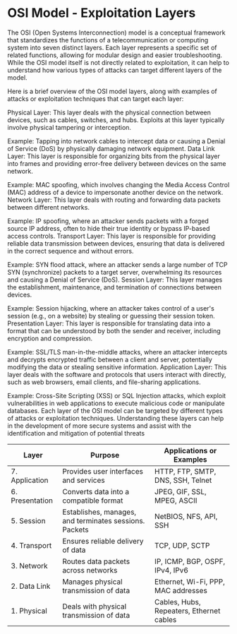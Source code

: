 # OSI Model - Exploitation Layers

The OSI (Open Systems Interconnection) model is a conceptual framework that standardizes the functions of a telecommunication or computing system into seven distinct layers. Each layer represents a specific set of related functions, allowing for modular design and easier troubleshooting. While the OSI model itself is not directly related to exploitation, it can help to understand how various types of attacks can target different layers of the model.

Here is a brief overview of the OSI model layers, along with examples of attacks or exploitation techniques that can target each layer:

Physical Layer: This layer deals with the physical connection between devices, such as cables, switches, and hubs. Exploits at this layer typically involve physical tampering or interception.

Example: Tapping into network cables to intercept data or causing a Denial of Service (DoS) by physically damaging network equipment.
Data Link Layer: This layer is responsible for organizing bits from the physical layer into frames and providing error-free delivery between devices on the same network.

Example: MAC spoofing, which involves changing the Media Access Control (MAC) address of a device to impersonate another device on the network.
Network Layer: This layer deals with routing and forwarding data packets between different networks.

Example: IP spoofing, where an attacker sends packets with a forged source IP address, often to hide their true identity or bypass IP-based access controls.
Transport Layer: This layer is responsible for providing reliable data transmission between devices, ensuring that data is delivered in the correct sequence and without errors.

Example: SYN flood attack, where an attacker sends a large number of TCP SYN (synchronize) packets to a target server, overwhelming its resources and causing a Denial of Service (DoS).
Session Layer: This layer manages the establishment, maintenance, and termination of connections between devices.

Example: Session hijacking, where an attacker takes control of a user's session (e.g., on a website) by stealing or guessing their session token.
Presentation Layer: This layer is responsible for translating data into a format that can be understood by both the sender and receiver, including encryption and compression.

Example: SSL/TLS man-in-the-middle attacks, where an attacker intercepts and decrypts encrypted traffic between a client and server, potentially modifying the data or stealing sensitive information.
Application Layer: This layer deals with the software and protocols that users interact with directly, such as web browsers, email clients, and file-sharing applications.

Example: Cross-Site Scripting (XSS) or SQL Injection attacks, which exploit vulnerabilities in web applications to execute malicious code or manipulate databases.
Each layer of the OSI model can be targeted by different types of attacks or exploitation techniques. Understanding these layers can help in the development of more secure systems and assist with the identification and mitigation of potential threats


| Layer           | Purpose                                                | Applications or Examples                 |
|-----------------|--------------------------------------------------------|------------------------------------------|
| 7. Application  | Provides user interfaces and services                  | HTTP, FTP, SMTP, DNS, SSH, Telnet        |
| 6. Presentation | Converts data into a compatible format                 | JPEG, GIF, SSL, MPEG, ASCII              |
| 5. Session      | Establishes, manages, and terminates sessions. Packets | NetBIOS, NFS, API, SSH                   |
| 4. Transport    | Ensures reliable delivery of data                      | TCP, UDP, SCTP                           |
| 3. Network      | Routes data packets across networks                    | IP, ICMP, BGP, OSPF, IPv4, IPv6          |
| 2. Data Link    | Manages physical transmission of data                  | Ethernet, Wi-Fi, PPP, MAC addresses      |
| 1. Physical     | Deals with physical transmission of data               | Cables, Hubs, Repeaters, Ethernet cables |
